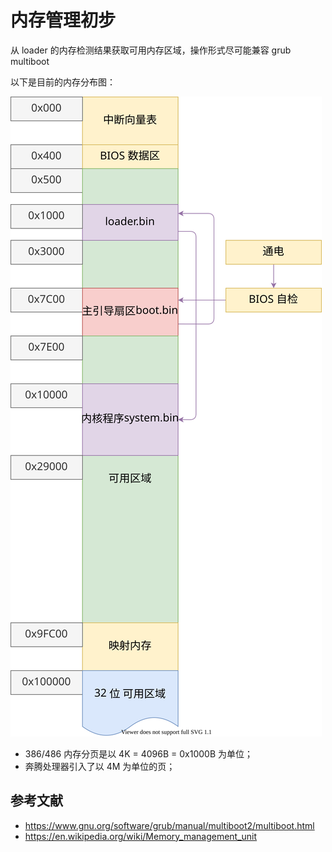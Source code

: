 # 内存管理初步

从 loader 的内存检测结果获取可用内存区域，操作形式尽可能兼容 grub multiboot

以下是目前的内存分布图：

![](./images/memory_map_01.drawio.svg)

- 386/486 内存分页是以 4K = 4096B = 0x1000B 为单位；
- 奔腾处理器引入了以 4M 为单位的页；

## 参考文献

- <https://www.gnu.org/software/grub/manual/multiboot2/multiboot.html>
- <https://en.wikipedia.org/wiki/Memory_management_unit>
